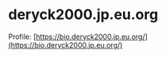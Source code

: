 # deryck2000.jp.eu.org
Profile: [https://bio.deryck2000.jp.eu.org/](https://bio.deryck2000.jp.eu.org/)
